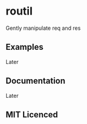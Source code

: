 # routil

Gently manipulate req and res

## Examples

Later

## Documentation

Later
        
## MIT Licenced